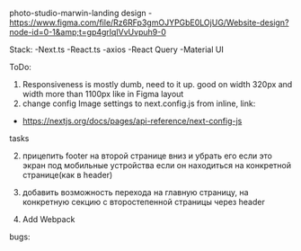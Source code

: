 photo-studio-marwin-landing
design - https://www.figma.com/file/Rz6RFp3gmOJYPGbE0LOjUG/Website-design?node-id=0-1&amp;t=gp4grlqIVvUvpuh9-0

Stack: -Next.ts -React.ts -axios -React Query -Material UI

ToDo:

1. Responsiveness is mostly dumb, need to it up. good on width 320px and width more than 1100px like in Figma layout
2. change config Image settings to next.config.js from inline, link:

- https://nextjs.org/docs/pages/api-reference/next-config-js

tasks

2. прицепить footer на второй странице вниз и убрать его если это экран под мобильные устройства если он находиться на конкретной странице(как в header)

3. добавить возможность перехода на главную страницу, на конкретную секцию с второстепенной страницы через header

4. Add Webpack

bugs:
